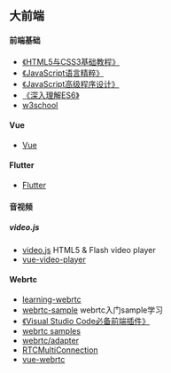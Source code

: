 ## 大前端

#### 前端基础
+ [《HTML5与CSS3基础教程》](https://book.douban.com/subject/25878992/)
+ [《JavaScript语言精粹》](https://book.douban.com/subject/3590768/)
+ [《JavaScript高级程序设计》](https://book.douban.com/subject/10546125/)
+ [《深入理解ES6》](https://book.douban.com/subject/27072230/)
+ [w3school](http://www.w3school.com.cn/)

#### Vue
+ [Vue](./vue/ReadMe.md)

#### Flutter
+ [Flutter](./Flutter/ReadMe.md)

#### 音视频
##### video.js
+ [video.js](https://github.com/videojs/video.js) HTML5 & Flash video player
+ [vue-video-player](https://github.com/surmon-china/vue-video-player)

#### Webrtc
+ [learning-webrtc](./learning-webrtc)
+ [webrtc-sample](./webrtc) webrtc入门sample学习
+ [《Visual Studio Code必备前端插件》](https://www.cnblogs.com/huanghuali/p/9525153.html)
+ [webrtc samples](https://github.com/webrtc/samples)
+ [webrtc/adapter](https://github.com/webrtc/adapter)
+ [RTCMultiConnection](https://github.com/muaz-khan/RTCMultiConnection) 
+ [vue-webrtc](https://github.com/westonsoftware/vue-webrtc)




